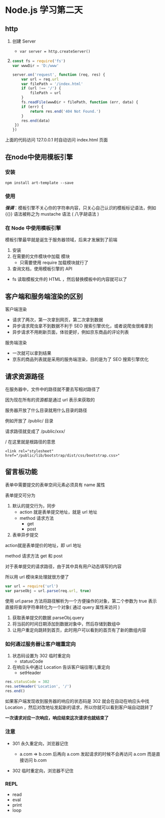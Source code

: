 # Node.js 学习第二天

## http

1. 创建 Server

   - `var server = http.createServer()`

2. ```js
   const fs = require('fs')
   var wwwDir = 'D:/www'
   
   server.on('request', function (req, res) {
       var url = req.url
       var filePath = '/index.html'
       if (url !== '/') {
           filePath = url
       }
       fs.readFile(wwwDir + filePath, function (err, data) {
       if (err) {
           return res.end('404 Not Found.')
       }
       res.end(data)
   	})
   })
   ```

上面的代码访问 127.0.0.1 时自动访问 index.html 页面

## 在node中使用模板引擎

### 安装

`npm install art-template --save`

### 使用

***强调***：模板引擎不关心你的字符串内容，只关心自己认识的模板标记语法，例如 {{}} 语法被称之为 mustache 语法 ( 八字胡语法 )

### 在 Node 中使用模板引擎

模板引擎最早就是诞生于服务器领域，后来才发展到了前端

1. 安装
2. 在需要的文件模块中加载 模块
   - 只需要使用 require 加载模块就行了
3. 查询文档，使用模板引擎的 API

- fs 读取模板文件的 HTML ，然后替换模板中的内容就可以了

## 客户端和服务端渲染的区别

客户端渲染

- 请求了两次，第一次拿到网页，第二次拿到数据
- 异步请求爬虫拿不到数据不利于 SEO 搜索引擎优化，或者说爬虫很难拿到
- 异步请求不用刷新页面，体验更好，例如京东商品的评论列表

服务端渲染

- 一次就可以拿到结果
- 京东的商品列表就是采用的服务端渲染，目的是为了 SEO 搜索引擎优化

## 请求资源路径

在服务器中，文件中的路径就不要去写相对路径了

因为现在所有的资源都是通过 url 表示来获取的

服务器开放了什么目录就用什么目录的路径

例如开放了 /public/ 目录

请求路径就变成了 /public/xxx/

/ 在这里就是根路径的意思

`<link rel="stylesheet" href="/public/lib/bootstrap/dist/css/bootstrap.css>"`

## 留言板功能

表单中需要提交的表单空间元素必须具有 name 属性

表单提交可分为

1. 默认的提交行为，同步
   - action 就是表单提交地址，就是 url 地址
   - method 请求方法
     - get
     - post
2. 表单异步提交

action就是表单提价的地址，即 url 地址

method 请求方法 get 和 post

对于表单提交的请求路径，由于其中具有用户动态填写的内容

所以用 url 模块来处理就很方便了

```js
var url = require('url')
var parseObj = url.parse(req.url, true)
```

使用 url.parse 方法将路径解析为一个方便操作的对象，第二个参数为 true 表示直接将查询字符串转化为一个对象( 通过 query 属性来访问 )

1. 获取表单提交的数据 parseObj.query
2. 将当前的时间日期添加到数据对象中，然后存储到数组中
3. 让用户重定向跳转到首页，此时用户可以看到的首页有了新的数组内容

### 如何通过服务器让客户端重定向

1. 状态码设置为 302 临时重定向
   - statusCode
2. 在响应头中通过 Location 告诉客户端往哪儿重定向
   - setHeader
```js
res.statusCode = 302
res.setHeader('Location', '/')
res.end()
```
如果客户端发现收到服务器的响应的状态码是 302 就会在自动在响应头中找 Location ，然后对改地址发起新的请求，所以你就可以看到客户端自动跳转了

**一次请求对应一次响应，响应结束这次请求也就结束了**

### 注意

- 301 永久重定向，浏览器记住
  - a.com => b.com 后再向 a.com 发起请求的时候不会再访问 a.com 而是直接访问 b.com

- 302 临时重定向，浏览器不记住

### REPL

- read
- eval
- print
- loop